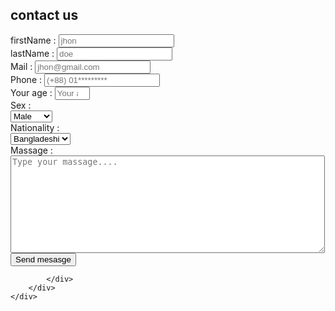 
    
<section id="form">
    <div class="full-form">
        <h1 class="main-header">
            contact us
        </h1>
        <div class="main-form">
            <form action="#" id="form" method="post">
                <div class="name-area-flex">
                    <div class="first-name-area">
                        <label for="firstName" class="label-font">firstName :</label>
                        <input type="text" placeholder="jhon" id="firstName" required>
                    </div>
                    <div class="last-name-area">
                        <label for="lastName" class="label-font">lastName :</label>
                        <input type="text" placeholder="doe" id="lastName" required>
                    </div>
                </div>
                <div class="name-area-flex">
                    <div class="first-name-area">
                        <label for="Mail" class="label-font">Mail :</label>
                        <input type="email" placeholder="jhon@gmail.com" id="Mail" required>
                    </div>
                    <div class="last-name-area">
                        <label for="Phone" class="label-font">Phone :</label>
                        <input type="number" placeholder="(+88) 01*********" id="Phone" required>
                    </div>
                </div>
                <div class="flex-area-queary">
                    <div class="age">
                        <label for="age" class="label-font">Your age :</label>
                        <input id="age" type="number" min="18" max="30" placeholder="Your age" required>
                    </div>
                    <div class="sex">
                        <div class="sex-name">
                            <label class="label-font">Sex : </label>
                        </div>
                        <div class="sex-label">
                            <select name="select" id="select">
                                <option value="0">Male</option>
                                <option value="1">Female</option>
                                <option value="3">Both</option>
                            </select>
                        </div>
                    </div>
                    <div class="nationality">
                        <div class="nation">
                            <label class="label-font">Nationality :</label>
                        </div>
                        <select> 
                            <option value="0">Bangladeshi</option>
                            <option value="1">Indian</option>
                            <option value="2">Pakistani</option>
                            <option value="3">Afgani</option>
                            <option value="4">Nepali</option>
                        </select>
                    </div>
                </div>
                <div class="label">
                    <label class="label-font" for="massageBox">
                        Massage :
                    </label>
                </div>
                <textarea name="" id="massageBox" cols="60" rows="10" placeholder="Type your massage...."></textarea>
                <button class="btn label-font" onclick="myFunction()">
                    Send mesasge
                </button>
            </form>
            <div id="demo">

            </div>
        </div>
    </div>
</section>
